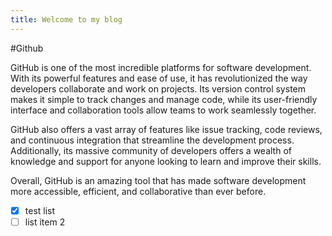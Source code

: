 ```yaml
---
title: Welcome to my blog
---
```


#Github

GitHub is one of the most incredible platforms for software development. With its powerful features and ease of use, it has revolutionized the way developers collaborate and work on projects. Its version control system makes it simple to track changes and manage code, while its user-friendly interface and collaboration tools allow teams to work seamlessly together.

GitHub also offers a vast array of features like issue tracking, code reviews, and continuous integration that streamline the development process. Additionally, its massive community of developers offers a wealth of knowledge and support for anyone looking to learn and improve their skills.

Overall, GitHub is an amazing tool that has made software development more accessible, efficient, and collaborative than ever before.

- [x] test list
- [ ] list item 2

